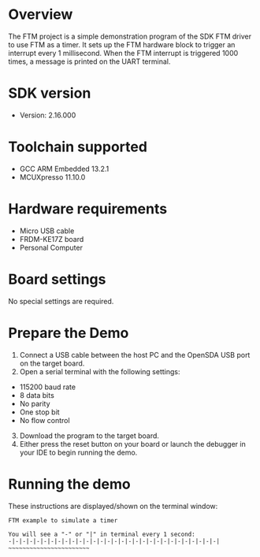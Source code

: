 Overview
========
The FTM project is a simple demonstration program of the SDK FTM driver to use FTM as a timer.
It sets up the FTM hardware block to trigger an interrupt every 1 millisecond.
When the FTM interrupt is triggered 1000 times, a message is printed on the UART terminal.

SDK version
===========
- Version: 2.16.000

Toolchain supported
===================
- GCC ARM Embedded  13.2.1
- MCUXpresso  11.10.0

Hardware requirements
=====================
- Micro USB cable
- FRDM-KE17Z board
- Personal Computer

Board settings
==============
No special settings are required.

Prepare the Demo
================
1.  Connect a USB cable between the host PC and the OpenSDA USB port on the target board.
2.  Open a serial terminal with the following settings:
   - 115200 baud rate
   - 8 data bits
   - No parity
   - One stop bit
   - No flow control
3. Download the program to the target board.
4. Either press the reset button on your board or launch the debugger in your IDE to begin running the demo.

Running the demo
================
These instructions are displayed/shown on the terminal window:
~~~~~~~~~~~~~~~~~~~~~~~~
FTM example to simulate a timer

You will see a "-" or "|" in terminal every 1 second:
-|-|-|-|-|-|-|-|-|-|-|-|-|-|-|-|-|-|-|-|-|-|-|-|-|-|-|-|-|-|
~~~~~~~~~~~~~~~~~~~~~~~
